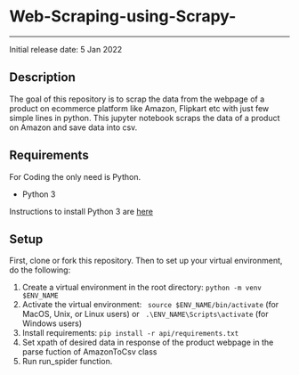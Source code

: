 # Web-Scraping-using-Scrapy-
****
Initial release date: 5 Jan 2022

## Description
The goal of this repository is to scrap the data from the webpage of a product on ecommerce platform like Amazon, Flipkart etc with just few simple lines in python. This jupyter notebook scraps the data of a product on Amazon and save data into csv. 

## Requirements
For Coding the only need is Python. 

* Python 3

Instructions to install Python 3 are [here](https://realpython.com/installing-python/)

## Setup

First, clone or fork this repository. Then to set up your virtual environment, do the following:

1. Create a virtual environment in the root directory: `python -m venv $ENV_NAME`
2. Activate the virtual environment: ` source $ENV_NAME/bin/activate` (for MacOS, Unix, or Linux users) or ` .\ENV_NAME\Scripts\activate` (for Windows users)
3. Install requirements: `pip install -r api/requirements.txt`
4. Set xpath of desired data in response of the product webpage in the parse fuction of AmazonToCsv class  
5. Run run_spider function.

